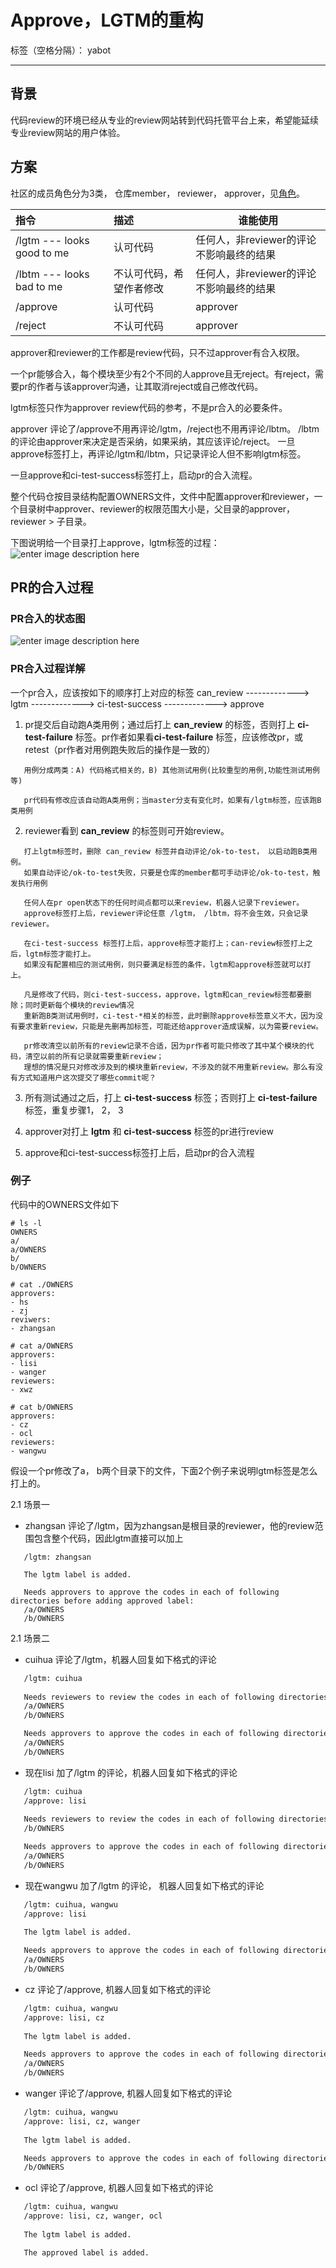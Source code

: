 # Approve，LGTM的重构

标签（空格分隔）： yabot

---

## 背景
代码review的环境已经从专业的review网站转到代码托管平台上来，希望能延续专业review网站的用户体验。

## 方案
社区的成员角色分为3类， 仓库member， reviewer， approver，见[角色][1]。

| 指令                       | 描述                          | 谁能使用                                 |
| :------------------------ | :--------------------------- | ---------------------------------------- |
| /lgtm --- looks good to me | 认可代码                     | 任何人，非reviewer的评论不影响最终的结果 |
| /lbtm --- looks bad to me  | 不认可代码，希望作者修改       | 任何人，非reviewer的评论不影响最终的结果 |
| /approve                   | 认可代码                     | approver                                 |
| /reject                    | 不认可代码                   | approver                                 |

approver和reviewer的工作都是review代码，只不过approver有合入权限。

一个pr能够合入，每个模块至少有2个不同的人approve且无reject。有reject，需要pr的作者与该approver沟通，让其取消reject或自己修改代码。

lgtm标签只作为approver review代码的参考，不是pr合入的必要条件。

approver 评论了/approve不用再评论/lgtm，/reject也不用再评论/lbtm。
/lbtm的评论由approver来决定是否采纳，如果采纳，其应该评论/reject。
一旦approve标签打上，再评论/lgtm和/lbtm，只记录评论人但不影响lgtm标签。

一旦approve和ci-test-success标签打上，启动pr的合入流程。

整个代码仓按目录结构配置OWNERS文件，文件中配置approver和reviewer，一个目录树中approver、reviewer的权限范围大小是，父目录的approver，reviewer > 子目录。

下图说明给一个目录打上approve，lgtm标签的过程：
![enter image description here](https://github.com/zengchen1024/test-infra/blob/master/prow/docs/manage_approve_lgtm_label.png)

## PR的合入过程

### PR合入的状态图
![enter image description here](https://github.com/zengchen1024/test-infra/blob/master/prow/docs/review_process.png)

### PR合入过程详解
一个pr合入，应该按如下的顺序打上对应的标签
can_review    ------------->   lgtm    ------------->   ci-test-success    ------------->   approve

1. pr提交后自动跑A类用例；通过后打上 **can_review** 的标签，否则打上 **ci-test-failure** 标签。pr作者如果看**ci-test-failure** 标签，应该修改pr，或retest（pr作者对用例跑失败后的操作是一致的）
```
   用例分成两类：A) 代码格式相关的，B) 其他测试用例(比较重型的用例,功能性测试用例等)
   
   pr代码有修改应该自动跑A类用例；当master分支有变化时，如果有/lgtm标签，应该跑B类用例
```

2. reviewer看到 **can_review** 的标签则可开始review。
```
   打上lgtm标签时，删除 can_review 标签并自动评论/ok-to-test， 以启动跑B类用例。
   如果自动评论/ok-to-test失败，只要是仓库的member都可手动评论/ok-to-test，触发执行用例

   任何人在pr open状态下的任何时间点都可以来review，机器人记录下reviewer。
   approve标签打上后，reviewer评论任意 /lgtm， /lbtm，将不会生效，只会记录reviewer。
      
   在ci-test-success 标签打上后，approve标签才能打上；can-review标签打上之后，lgtm标签才能打上。
   如果没有配置相应的测试用例，则只要满足标签的条件，lgtm和approve标签就可以打上。
   
   凡是修改了代码，则ci-test-success，approve，lgtm和can_review标签都要删除；同时更新每个模块的review情况
   重新跑B类测试用例时，ci-test-*相关的标签，此时删除approve标签意义不大，因为没有要求重新review，只能是先删再加标签，可能还给approver造成误解，以为需要review。

   pr修改清空以前所有的review记录不合适，因为pr作者可能只修改了其中某个模块的代码，清空以前的所有记录就需要重新review；
   理想的情况是只对修改涉及到的模块重新review，不涉及的就不用重新review。那么有没有方式知道用户这次提交了哪些commit呢？   
```

3. 所有测试通过之后，打上 **ci-test-success** 标签；否则打上 **ci-test-failure** 标签，重复步骤1， 2， 3

4. approver对打上 **lgtm** 和 **ci-test-success** 标签的pr进行review

5. approve和ci-test-success标签打上后，启动pr的合入流程

### 例子
代码中的OWNERS文件如下
```
# ls -l
OWNERS
a/
a/OWNERS
b/
b/OWNERS

# cat ./OWNERS
approvers:
- hs
- zj
reviwers:
- zhangsan

# cat a/OWNERS
approvers:
- lisi
- wanger
reviewers:
- xwz

# cat b/OWNERS
approvers:
- cz
- ocl
reviewers:
- wangwu
```

假设一个pr修改了a， b两个目录下的文件，下面2个例子来说明lgtm标签是怎么打上的。

2.1 场景一
   
   - zhangsan 评论了/lgtm，因为zhangsan是根目录的reviewer，他的review范围包含整个代码，因此lgtm直接可以加上
   
```
   /lgtm: zhangsan
   
   The lgtm label is added.
   
   Needs approvers to approve the codes in each of following directories before adding approved label:
   /a/OWNERS
   /b/OWNERS  
```
   
2.1 场景二
   
   - cuihua 评论了/lgtm，机器人回复如下格式的评论

```markdown
   /lgtm: cuihua
   
   Needs reviewers to review the codes in each of following directories before adding lgtm label:
   /a/OWNERS
   /b/OWNERS  

   Needs approvers to approve the codes in each of following directories before adding approved label:
   /a/OWNERS
   /b/OWNERS  
```
   
   - 现在lisi 加了/lgtm 的评论，机器人回复如下格式的评论
```markdown
   /lgtm: cuihua
   /approve: lisi
   
   Needs reviewers to review the codes in each of following directories before adding lgtm label:
   /b/OWNERS  

   Needs approvers to approve the codes in each of following directories before adding approved label:
   /a/OWNERS
   /b/OWNERS 
```  

   - 现在wangwu 加了/lgtm 的评论， 机器人回复如下格式的评论
```markdown
   /lgtm: cuihua, wangwu
   /approve: lisi
   
   The lgtm label is added.

   Needs approvers to approve the codes in each of following directories before adding approved label:
   /a/OWNERS
   /b/OWNERS 
``` 

   - cz 评论了/approve, 机器人回复如下格式的评论

```markdown
   /lgtm: cuihua, wangwu
   /approve: lisi, cz
   
   The lgtm label is added.

   Needs approvers to approve the codes in each of following directories before adding approved label:
   /a/OWNERS
   /b/OWNERS   
```
   
   - wanger 评论了/approve, 机器人回复如下格式的评论

```markdown
   /lgtm: cuihua, wangwu
   /approve: lisi, cz, wanger 
   
   The lgtm label is added.

   Needs approvers to approve the codes in each of following directories before adding approved label:
   /b/OWNERS   
```
   
   - ocl 评论了/approve, 机器人回复如下格式的评论

```markdown
   /lgtm: cuihua, wangwu
   /approve: lisi, cz, wanger, ocl
   
   The lgtm label is added.

   The approved label is added. 
```

[1]: https://github.com/kubernetes/community/blob/master/community-membership.md
